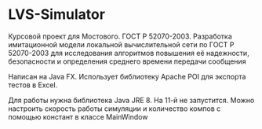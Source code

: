 # LVS-Simulator

Курсовой проект для Мостового. ГОСТ Р 52070-2003. 
Разработка имитационной модели локальной вычислительной сети по ГОСТ Р 52070-2003 
для исследования алгоритмов повышения её надежности, безопасности 
и определения среднего времени передачи сообщения

Написан на Java FX.
Использует библиотеку Apache POI для экспорта тестов в Excel.

Для работы нужна библиотека Java JRE 8. На 11-й не запустится.
Можно настроить скорость работы симуляции и количество компов
с помощью констант в классе MainWindow
